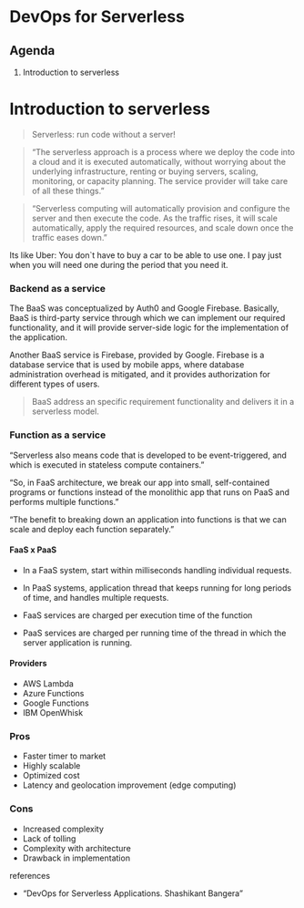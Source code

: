 # DevOps for Serverless

## Agenda
1. Introduction to serverless


# Introduction to serverless

> Serverless: run code without a server!

> “The serverless approach is a process where we deploy the code into a cloud and it is executed automatically, without worrying about the underlying infrastructure, renting or buying servers, scaling, monitoring, or capacity planning. The service provider will take care of all these things.”

>“Serverless computing will automatically provision and configure the server and then execute the code. As the traffic rises, it will scale automatically, apply the required resources, and scale down once the traffic eases down.”

Its like Uber: You don`t have to buy a car to be able to use one. I pay just when you will need one during the period that you need it.

### Backend as a service

The BaaS was conceptualized by Auth0 and Google Firebase. Basically, BaaS is third-party service through which we can implement our required functionality, and it will provide server-side logic for the implementation of the application.

Another BaaS service is Firebase, provided by Google. Firebase is a database service that is used by mobile apps, where database administration overhead is mitigated, and it provides authorization for different types of users.

> BaaS address an specific requirement functionality and delivers it in a serverless model.

### Function as a service

“Serverless also means code that is developed to be event-triggered, and which is executed in stateless compute containers.”

“So, in FaaS architecture, we break our app into small, self-contained programs or functions instead of the monolithic app that runs on PaaS and performs multiple functions.”

“The benefit to breaking down an application into functions is that we can scale and deploy each function separately.”

#### FaaS x PaaS
- In a FaaS system, start within milliseconds handling individual requests.
- In PaaS systems, application thread that keeps running for long periods of time, and handles multiple requests.

- FaaS services are charged per execution time of the function
- PaaS services are charged per running time of the thread in which the server application is running.

#### Providers

- AWS Lambda
- Azure Functions
- Google Functions
- IBM OpenWhisk

### Pros

- Faster timer to market
- Highly scalable
- Optimized cost
- Latency and geolocation improvement (edge computing)

### Cons

- Increased complexity
- Lack of tolling
- Complexity with architecture
- Drawback in implementation

references

- “DevOps for Serverless Applications. Shashikant Bangera”